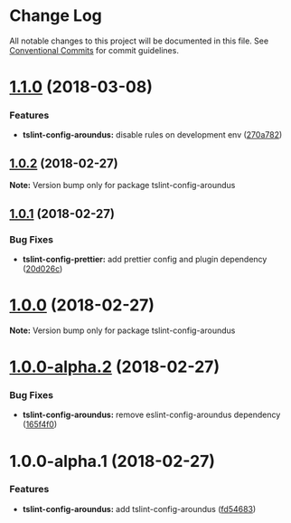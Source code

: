 # Change Log

All notable changes to this project will be documented in this file.
See [Conventional Commits](https://conventionalcommits.org) for commit guidelines.

<a name="1.1.0"></a>
# [1.1.0](https://github.com/aroundus-inc/js-packages/compare/tslint-config-aroundus@1.0.2...tslint-config-aroundus@1.1.0) (2018-03-08)


### Features

* **tslint-config-aroundus:** disable rules on development env ([270a782](https://github.com/aroundus-inc/js-packages/commit/270a782))




<a name="1.0.2"></a>
## [1.0.2](https://github.com/aroundus-inc/js-packages/compare/tslint-config-aroundus@1.0.1...tslint-config-aroundus@1.0.2) (2018-02-27)




**Note:** Version bump only for package tslint-config-aroundus

<a name="1.0.1"></a>
## [1.0.1](https://github.com/aroundus-inc/js-packages/compare/tslint-config-aroundus@1.0.0...tslint-config-aroundus@1.0.1) (2018-02-27)


### Bug Fixes

* **tslint-config-prettier:** add prettier config and plugin dependency ([20d026c](https://github.com/aroundus-inc/js-packages/commit/20d026c))




<a name="1.0.0"></a>
# [1.0.0](https://github.com/aroundus-inc/js-packages/compare/tslint-config-aroundus@1.0.0-alpha.2...tslint-config-aroundus@1.0.0) (2018-02-27)




**Note:** Version bump only for package tslint-config-aroundus

<a name="1.0.0-alpha.2"></a>
# [1.0.0-alpha.2](https://github.com/aroundus-inc/js-packages/compare/tslint-config-aroundus@1.0.0-alpha.1...tslint-config-aroundus@1.0.0-alpha.2) (2018-02-27)


### Bug Fixes

* **tslint-config-aroundus:** remove eslint-config-aroundus dependency ([165f4f0](https://github.com/aroundus-inc/js-packages/commit/165f4f0))




<a name="1.0.0-alpha.1"></a>
# 1.0.0-alpha.1 (2018-02-27)


### Features

* **tslint-config-aroundus:** add tslint-config-aroundus ([fd54683](https://github.com/aroundus-inc/js-packages/commit/fd54683))
